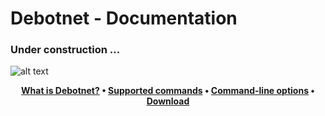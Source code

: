 # Debotnet - Documentation

### Under construction ...

![alt text](https://github.com/mirinsoft/debotnet/blob/master/docs/img/wiki.png)

<p align="center">
	<strong>
		<a href="https://www.mirinsoft.com/ms-apps/debotnet">What is Debotnet?</a>
		•
		<a href="https://github.com/mirinsoft/debotnet/blob/master/docs/commands.md">Supported commands</a>
		•
		<a href="https://github.com/mirinsoft/debotnet/blob/master/docs/cli.md">Command-line options</a>
		•
		<a href="https://github.com/mirinsoft/debotnet/releases">Download</a>
	</strong>
</p>
